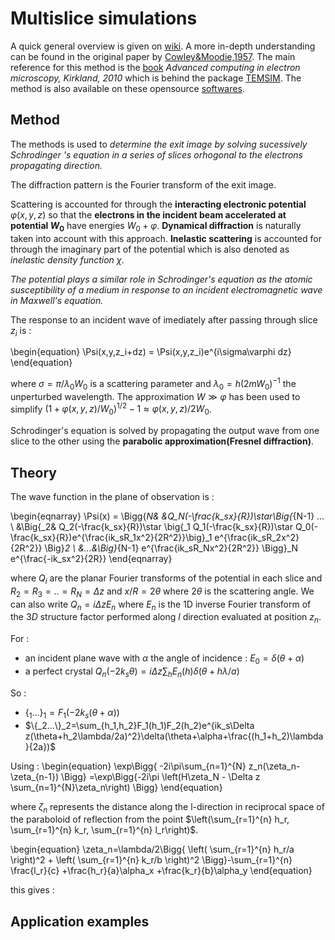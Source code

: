 # Multislice simulations

A quick general overview is given on [wiki](https://en.wikipedia.org/wiki/Multislice).
A more in-depth understanding can be found in the original paper by [Cowley&Moodie,1957](/articles/CowleyMoodie1957.pdf).
The main reference for this method is the [book](#https://rd.springer.com/book/10.1007/978-1-4419-6533-2)
*Advanced computing in electron microscopy, Kirkland, 2010* which is behind
the package [TEMSIM](#https://github.com/jhgorse/kirkland/tree/master/temsim).
The method is also available on these opensource [softwares](/notes/multislice_EM_softwares).

## Method

The methods is used to *determine the exit image by solving sucessively Schrodinger
's equation in a series of slices orhogonal to the electrons propagating direction.*

The diffraction pattern is the Fourier transform of the exit image.

Scattering is accounted for through the **interacting electronic potential** 
$\varphi(x,y,z)$ so that the **electrons in the incident beam accelerated at 
potential $W_0$** have energies $W_0+\varphi$.
**Dynamical diffraction** is naturally taken into account with this approach.
**Inelastic scattering** is accounted for through the imaginary part of 
the potential which is also denoted as *inelastic density function* $\chi$.

*The potential plays a similar role in Schrodinger's equation as the atomic 
susceptibility of a medium in response to an incident electromagnetic wave in 
Maxwell's equation.*

The response to an incident wave of imediately after passing through 
slice $z_i$ is : 

\begin{equation}
    \Psi(x,y,z_i+dz) = \Psi(x,y,z_i)e^{i\sigma\varphi dz}
\end{equation}

where $\sigma=\pi/\lambda_0W_0$ is a scattering parameter and
$\lambda_0=h(2mW_0)^{-1}$ the unperturbed wavelength. 
The approximation $W\gg \varphi$ has been used to simplify 
$(1+\varphi(x,y,z)/W_0)^{1/2}-1\approx \varphi(x,y,z)/2W_0$. 

Schrodinger's equation is solved by propagating the output wave from one slice 
to the other using the **parabolic approximation(Fresnel diffraction)**.

## Theory 

The wave function in the plane of observation is : 

\begin{eqnarray}
\Psi(x) = 
    \Bigg\{_N& &Q_N(-\frac{k_sx}{R})\star\Big\{_{N-1} ... \\
       &\Big\{_2& Q_2(-\frac{k_sx}{R})\star
          \big\{_1 Q_1(-\frac{k_sx}{R})\star Q_0(-\frac{k_sx}{R})e^{\frac{ik_sR_1x^2}{2R^2}}\big\}_1
       e^{\frac{ik_sR_2x^2}{2R^2}} \Big\}_2 \\
    &...&\Big\}_{N-1} e^{\frac{ik_sR_Nx^2}{2R^2}} \Bigg\}_N e^{\frac{-ik_sx^2}{2R}}
\end{eqnarray}

where $Q_i$ are the planar Fourier transforms of the potential in each slice and 
$R_2=R_3=..=R_N=\Delta z$ and $x/R=2\theta$ where $2\theta$ is the scattering angle.
We can also write $Q_n=i\Delta zE_n$ where $E_n$ is the 1D inverse Fourier transform
of the $3D$ structure factor performed along $l$ direction evaluated at position $z_n$.

For : 

- an incident plane wave with $\alpha$ the angle of incidence : 
    $E_0=\delta(\theta+\alpha)$
- a perfect crystal 
    $Q_n(-2k_s\theta)=i\Delta z\sum_h E_n(h)\delta(\theta+h\lambda/a)$

So : 

- $\{_1...\}_1=F_1(-2k_s(\theta+\alpha))$
- $\{_2...\}_2=\sum_{h_1,h_2}F_1(h_1)F_2(h_2)e^{ik_s\Delta z(\theta+h_2\lambda/2a)^2}\delta(\theta+\alpha+\frac{(h_1+h_2)\lambda}{2a})$

Using :
\begin{equation}
    \exp\Bigg\{
        -2i\pi\sum_{n=1}^{N} z_n(\zeta_n-\zeta_{n-1})
     \Bigg\}
     =\exp\Bigg\{-2i\pi 
            \left(H\zeta_N - \Delta z \sum_{n=1}^{N}\zeta_n\right)
      \Bigg\}
\end{equation}

where $\zeta_n$ represents the distance along the l-direction in reciprocal space
of the paraboloid of reflection from the point 
$\left(\sum_{r=1}^{n} h_r, \sum_{r=1}^{n} k_r, \sum_{r=1}^{n} l_r\right)$.

\begin{equation}
\zeta_n=\lambda/2\Bigg\{
    \left( \sum_{r=1}^{n} h_r/a \right)^2 +
    \left( \sum_{r=1}^{n} k_r/b \right)^2
    \Bigg\}-\sum_{r=1}^{n} \frac{l_r}{c} +\frac{h_r}{a}\alpha_x +\frac{k_r}{b}\alpha_y
\end{equation}


this gives :



## Application examples